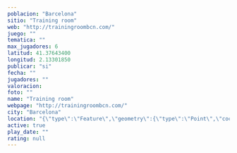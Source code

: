 ```yaml
---
poblacion: "Barcelona"
sitio: "Training room"
web: "http://trainingroombcn.com/"
juego: ""
tematica: ""
max_jugadores: 6
latitud: 41.37643400
longitud: 2.13301850
publicar: "si"
fecha: ""
jugadores: ""
valoracion: 
foto: ""
name: "Training room"
webpage: "http://trainingroombcn.com/"
city: "Barcelona"
location: "{\"type\":\"Feature\",\"geometry\":{\"type\":\"Point\",\"coordinates\":[2.1330185,41.376434]}}"
active: true
play_date: ""
rating: null
---
```

